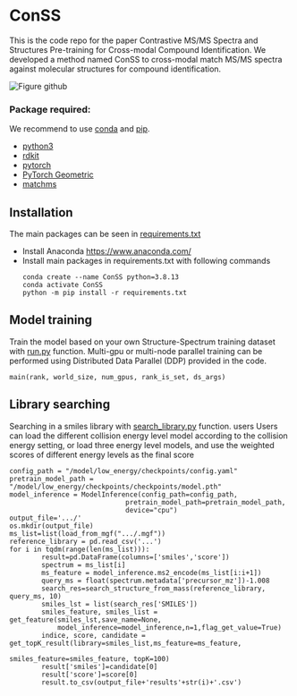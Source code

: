 # ConSS
This is the code repo for the paper Contrastive MS/MS Spectra and Structures Pre-training for Cross-modal Compound Identification. We developed a method named ConSS to cross-modal match MS/MS spectra against molecular structures for compound identification.

![Figure github](https://github.com/user-attachments/assets/81ec0f12-2f41-474c-9f3f-02ab2f610f9d)
### Package required:
We recommend to use [conda](https://conda.io/docs/user-guide/install/download.html) and [pip](https://pypi.org/project/pip/).
- [python3](https://www.python.org/) 
- [rdkit](https://rdkit.org/)    
- [pytorch](https://pytorch.org/) 
- [PyTorch Geometric](https://pytorch-geometric.readthedocs.io/en/latest/)
- [matchms](https://matchms.readthedocs.io/en/latest/)
  
## Installation
The main packages can be seen in [requirements.txt](https://github.com/tingxiecsu/ConSS/tree/main/requirements.txt)
- Install Anaconda
  https://www.anaconda.com/
- Install main packages in requirements.txt with following commands 
	```shell
	conda create --name ConSS python=3.8.13
	conda activate ConSS
	python -m pip install -r requirements.txt
	```

## Model training
Train the model based on your own Structure-Spectrum training dataset with [run.py](https://github.com/tingxiecsu/ConSS/blob/main/ConSS/run.py) function. Multi-gpu or multi-node parallel training can be performed using Distributed Data Parallel (DDP) provided in the code.

    main(rank, world_size, num_gpus, rank_is_set, ds_args)

## Library searching
Searching in a smiles library with [search_library.py](https://github.com/tingxiecsu/ConSS/blob/main/search_library.py) function. users Users can load the different collision energy level model according to the collision energy setting, or load three energy level models, and use the weighted scores of different energy levels as the final score

    config_path = "/model/low_energy/checkpoints/config.yaml"
    pretrain_model_path = "/model/low_energy/checkpoints/checkpoints/model.pth"
    model_inference = ModelInference(config_path=config_path,
                                 pretrain_model_path=pretrain_model_path,
                                 device="cpu")
    output_file='.../'
    os.mkdir(output_file)
    ms_list=list(load_from_mgf(".../.mgf"))
    reference_library = pd.read_csv('...')
    for i in tqdm(range(len(ms_list))):
            result=pd.DataFrame(columns=['smiles','score'])
            spectrum = ms_list[i]
            ms_feature = model_inference.ms2_encode(ms_list[i:i+1])
            query_ms = float(spectrum.metadata['precursor_mz'])-1.008
            search_res=search_structure_from_mass(reference_library, query_ms, 10)
            smiles_lst = list(search_res['SMILES'])
            smiles_feature, smiles_list = get_feature(smiles_lst,save_name=None,
                model_inference=model_inference,n=1,flag_get_value=True)
            indice, score, candidate = get_topK_result(library=smiles_list,ms_feature=ms_feature, 
                                              smiles_feature=smiles_feature, topK=100)
            result['smiles']=candidate[0]
            result['score']=score[0]
            result.to_csv(output_file+'results'+str(i)+'.csv')
